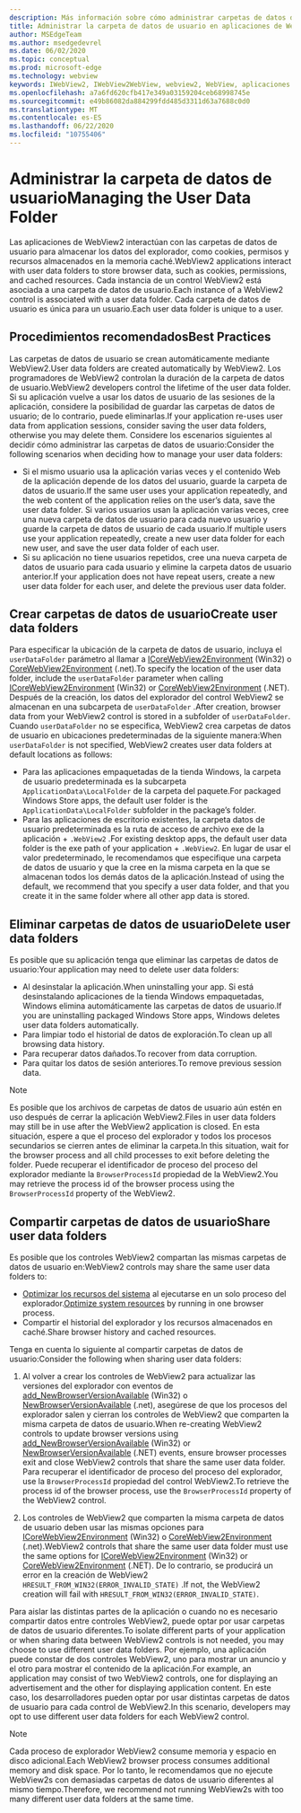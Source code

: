 ```yaml
---
description: Más información sobre cómo administrar carpetas de datos de usuario en aplicaciones de WebView2
title: Administrar la carpeta de datos de usuario en aplicaciones de WebView2.
author: MSEdgeTeam
ms.author: msedgedevrel
ms.date: 06/02/2020
ms.topic: conceptual
ms.prod: microsoft-edge
ms.technology: webview
keywords: IWebView2, IWebView2WebView, webview2, WebView, aplicaciones Win32, Win32, Edge, ICoreWebView2, ICoreWebView2Host, control browser, HTML Edge, carpeta de datos de usuario
ms.openlocfilehash: a7a6fd620cfb417e349a03159204ceb68998745e
ms.sourcegitcommit: e49b86082da884299fdd485d3311d63a7688c0d0
ms.translationtype: MT
ms.contentlocale: es-ES
ms.lasthandoff: 06/22/2020
ms.locfileid: "10755406"
---
```

# <span data-ttu-id="ba234-104">Administrar la carpeta de datos de usuario</span><span class="sxs-lookup"><span data-stu-id="ba234-104">Managing the User Data Folder</span></span>

<span data-ttu-id="ba234-105">Las aplicaciones de WebView2 interactúan con las carpetas de datos de usuario para almacenar los datos del explorador, como cookies, permisos y recursos almacenados en la memoria caché.</span><span class="sxs-lookup"><span data-stu-id="ba234-105">WebView2 applications interact with user data folders to store browser data, such as cookies, permissions, and cached resources.</span></span> <span data-ttu-id="ba234-106">Cada instancia de un control WebView2 está asociada a una carpeta de datos de usuario.</span><span class="sxs-lookup"><span data-stu-id="ba234-106">Each instance of a WebView2 control is associated with a user data folder.</span></span> <span data-ttu-id="ba234-107">Cada carpeta de datos de usuario es única para un usuario.</span><span class="sxs-lookup"><span data-stu-id="ba234-107">Each user data folder is unique to a user.</span></span>

## <span data-ttu-id="ba234-108">Procedimientos recomendados</span><span class="sxs-lookup"><span data-stu-id="ba234-108">Best Practices</span></span>

<span data-ttu-id="ba234-109">Las carpetas de datos de usuario se crean automáticamente mediante WebView2.</span><span class="sxs-lookup"><span data-stu-id="ba234-109">User data folders are created automatically by WebView2.</span></span> <span data-ttu-id="ba234-110">Los programadores de WebView2 controlan la duración de la carpeta de datos de usuario.</span><span class="sxs-lookup"><span data-stu-id="ba234-110">WebView2 developers control the lifetime of the user data folder.</span></span> <span data-ttu-id="ba234-111">Si su aplicación vuelve a usar los datos de usuario de las sesiones de la aplicación, considere la posibilidad de guardar las carpetas de datos de usuario; de lo contrario, puede eliminarlas.</span><span class="sxs-lookup"><span data-stu-id="ba234-111">If your application re-uses user data from application sessions, consider saving the user data folders, otherwise you may delete them.</span></span> <span data-ttu-id="ba234-112">Considere los escenarios siguientes al decidir cómo administrar las carpetas de datos de usuario:</span><span class="sxs-lookup"><span data-stu-id="ba234-112">Consider the following scenarios when deciding how to manage your user data folders:</span></span>

*   <span data-ttu-id="ba234-113">Si el mismo usuario usa la aplicación varias veces y el contenido Web de la aplicación depende de los datos del usuario, guarde la carpeta de datos de usuario.</span><span class="sxs-lookup"><span data-stu-id="ba234-113">If the same user uses your application repeatedly, and the web content of the application relies on the user’s data, save the user data folder.</span></span> <span data-ttu-id="ba234-114">Si varios usuarios usan la aplicación varias veces, cree una nueva carpeta de datos de usuario para cada nuevo usuario y guarde la carpeta de datos de usuario de cada usuario.</span><span class="sxs-lookup"><span data-stu-id="ba234-114">If multiple users use your application repeatedly, create a new user data folder for each new user, and save the user data folder of each user.</span></span>
*   <span data-ttu-id="ba234-115">Si su aplicación no tiene usuarios repetidos, cree una nueva carpeta de datos de usuario para cada usuario y elimine la carpeta datos de usuario anterior.</span><span class="sxs-lookup"><span data-stu-id="ba234-115">If your application does not have repeat users, create a new user data folder for each user, and delete the previous user data folder.</span></span>

## <span data-ttu-id="ba234-116">Crear carpetas de datos de usuario</span><span class="sxs-lookup"><span data-stu-id="ba234-116">Create user data folders</span></span>

<span data-ttu-id="ba234-117">Para especificar la ubicación de la carpeta de datos de usuario, incluya el `userDataFolder` parámetro al llamar a [ICoreWebView2Environment](../reference/win32/0-9-538/icorewebview2environment) (Win32) o [CoreWebView2Environment](../reference/dotnet/0-9-538/microsoft-web-webview2-core-corewebview2environment) (.net).</span><span class="sxs-lookup"><span data-stu-id="ba234-117">To specify the location of the user data folder, include the `userDataFolder` parameter when calling [ICoreWebView2Environment](../reference/win32/0-9-538/icorewebview2environment) (Win32) or [CoreWebView2Environment](../reference/dotnet/0-9-538/microsoft-web-webview2-core-corewebview2environment) (.NET).</span></span> <span data-ttu-id="ba234-118">Después de la creación, los datos del explorador del control WebView2 se almacenan en una subcarpeta de `userDataFolder` .</span><span class="sxs-lookup"><span data-stu-id="ba234-118">After creation, browser data from your WebView2 control is stored in a subfolder of `userDataFolder`.</span></span> <span data-ttu-id="ba234-119">Cuando `userDataFolder` no se especifica, WebView2 crea carpetas de datos de usuario en ubicaciones predeterminadas de la siguiente manera:</span><span class="sxs-lookup"><span data-stu-id="ba234-119">When `userDataFolder` is not specified, WebView2 creates user data folders at default locations as follows:</span></span>

* <span data-ttu-id="ba234-120">Para las aplicaciones empaquetadas de la tienda Windows, la carpeta de usuario predeterminada es la subcarpeta `ApplicationData\LocalFolder` de la carpeta del paquete.</span><span class="sxs-lookup"><span data-stu-id="ba234-120">For packaged Windows Store apps, the default user folder is the `ApplicationData\LocalFolder` subfolder in the package’s  folder.</span></span>
* <span data-ttu-id="ba234-121">Para las aplicaciones de escritorio existentes, la carpeta datos de usuario predeterminada es la ruta de acceso de archivo exe de la aplicación + `.WebView2` .</span><span class="sxs-lookup"><span data-stu-id="ba234-121">For existing desktop apps, the default user data folder is the exe path of your application + `.WebView2`.</span></span> <span data-ttu-id="ba234-122">En lugar de usar el valor predeterminado, le recomendamos que especifique una carpeta de datos de usuario y que la cree en la misma carpeta en la que se almacenan todos los demás datos de la aplicación.</span><span class="sxs-lookup"><span data-stu-id="ba234-122">Instead of using the default, we recommend that you specify a user data folder, and that you create it in the same folder where all other app data is stored.</span></span>

## <span data-ttu-id="ba234-123">Eliminar carpetas de datos de usuario</span><span class="sxs-lookup"><span data-stu-id="ba234-123">Delete user data folders</span></span>

<span data-ttu-id="ba234-124">Es posible que su aplicación tenga que eliminar las carpetas de datos de usuario:</span><span class="sxs-lookup"><span data-stu-id="ba234-124">Your application may need to delete user data folders:</span></span>

* <span data-ttu-id="ba234-125">Al desinstalar la aplicación.</span><span class="sxs-lookup"><span data-stu-id="ba234-125">When uninstalling your app.</span></span> <span data-ttu-id="ba234-126">Si está desinstalando aplicaciones de la tienda Windows empaquetadas, Windows elimina automáticamente las carpetas de datos de usuario.</span><span class="sxs-lookup"><span data-stu-id="ba234-126">If you are uninstalling packaged Windows Store apps, Windows deletes user data folders automatically.</span></span> 
* <span data-ttu-id="ba234-127">Para limpiar todo el historial de datos de exploración.</span><span class="sxs-lookup"><span data-stu-id="ba234-127">To clean up all browsing data history.</span></span>
* <span data-ttu-id="ba234-128">Para recuperar datos dañados.</span><span class="sxs-lookup"><span data-stu-id="ba234-128">To recover from data corruption.</span></span>
* <span data-ttu-id="ba234-129">Para quitar los datos de sesión anteriores.</span><span class="sxs-lookup"><span data-stu-id="ba234-129">To remove previous session data.</span></span> 


> [!NOTE]
> <span data-ttu-id="ba234-130">Es posible que los archivos de carpetas de datos de usuario aún estén en uso después de cerrar la aplicación WebView2.</span><span class="sxs-lookup"><span data-stu-id="ba234-130">Files in user data folders may still be in use after the WebView2 application is closed.</span></span> <span data-ttu-id="ba234-131">En esta situación, espere a que el proceso del explorador y todos los procesos secundarios se cierren antes de eliminar la carpeta.</span><span class="sxs-lookup"><span data-stu-id="ba234-131">In this situation, wait for the browser process and all child processes to exit before deleting the folder.</span></span> <span data-ttu-id="ba234-132">Puede recuperar el identificador de proceso del proceso del explorador mediante la `BrowserProcessId` propiedad de la WebView2.</span><span class="sxs-lookup"><span data-stu-id="ba234-132">You may retrieve the process id of the browser process using the `BrowserProcessId` property of the WebView2.</span></span>

## <span data-ttu-id="ba234-133">Compartir carpetas de datos de usuario</span><span class="sxs-lookup"><span data-stu-id="ba234-133">Share user data folders</span></span>

<span data-ttu-id="ba234-134">Es posible que los controles WebView2 compartan las mismas carpetas de datos de usuario en:</span><span class="sxs-lookup"><span data-stu-id="ba234-134">WebView2 controls may share the same user data folders to:</span></span>

* <span data-ttu-id="ba234-135">[Optimizar los recursos del sistema](https://docs.microsoft.com/en-us/microsoft-edge/webview2/reference/win32/0-9-538/icorewebview2#process-model) al ejecutarse en un solo proceso del explorador.</span><span class="sxs-lookup"><span data-stu-id="ba234-135">[Optimize system resources](https://docs.microsoft.com/en-us/microsoft-edge/webview2/reference/win32/0-9-538/icorewebview2#process-model) by running in one browser process.</span></span>
* <span data-ttu-id="ba234-136">Compartir el historial del explorador y los recursos almacenados en caché.</span><span class="sxs-lookup"><span data-stu-id="ba234-136">Share browser history and cached resources.</span></span> 

<span data-ttu-id="ba234-137">Tenga en cuenta lo siguiente al compartir carpetas de datos de usuario:</span><span class="sxs-lookup"><span data-stu-id="ba234-137">Consider the following when sharing user data folders:</span></span> 

1. <span data-ttu-id="ba234-138">Al volver a crear los controles de WebView2 para actualizar las versiones del explorador con eventos de [add_NewBrowserVersionAvailable](../reference/win32/0-9-538/icorewebview2environment#add_newbrowserversionavailable) (Win32) o [NewBrowserVersionAvailable](../reference/dotnet/0-9-538/microsoft-web-webview2-core-corewebview2environment#newbrowserversionavailable) (.net), asegúrese de que los procesos del explorador salen y cierran los controles de WebView2 que comparten la misma carpeta de datos de usuario.</span><span class="sxs-lookup"><span data-stu-id="ba234-138">When re-creating WebView2 controls to update browser versions using [add_NewBrowserVersionAvailable](../reference/win32/0-9-538/icorewebview2environment#add_newbrowserversionavailable) (Win32) or [NewBrowserVersionAvailable](../reference/dotnet/0-9-538/microsoft-web-webview2-core-corewebview2environment#newbrowserversionavailable) (.NET) events, ensure browser processes exit and close WebView2 controls that share the same user data folder.</span></span> <span data-ttu-id="ba234-139">Para recuperar el identificador de proceso del proceso del explorador, use la `BrowserProcessId` propiedad del control WebView2.</span><span class="sxs-lookup"><span data-stu-id="ba234-139">To retrieve the process id of the browser process, use the `BrowserProcessId` property of the WebView2 control.</span></span>

2. <span data-ttu-id="ba234-140">Los controles de WebView2 que comparten la misma carpeta de datos de usuario deben usar las mismas opciones para [ICoreWebView2Environment](../reference/win32/0-9-538/icorewebview2environment) (Win32) o [CoreWebView2Environment](../reference/dotnet/0-9-538/microsoft-web-webview2-core-corewebview2environment) (.net).</span><span class="sxs-lookup"><span data-stu-id="ba234-140">WebView2 controls that share the same user data folder must use the same options for [ICoreWebView2Environment](../reference/win32/0-9-538/icorewebview2environment) (Win32) or [CoreWebView2Environment](../reference/dotnet/0-9-538/microsoft-web-webview2-core-corewebview2environment) (.NET).</span></span> <span data-ttu-id="ba234-141">De lo contrario, se producirá un error en la creación de WebView2 `HRESULT_FROM_WIN32(ERROR_INVALID_STATE)` .</span><span class="sxs-lookup"><span data-stu-id="ba234-141">If not, the WebView2 creation will fail with `HRESULT_FROM_WIN32(ERROR_INVALID_STATE)`.</span></span> 

<span data-ttu-id="ba234-142">Para aislar las distintas partes de la aplicación o cuando no es necesario compartir datos entre controles WebView2, puede optar por usar carpetas de datos de usuario diferentes.</span><span class="sxs-lookup"><span data-stu-id="ba234-142">To isolate different parts of your application or when sharing data between WebView2 controls is not needed, you may choose to use different user data folders.</span></span> <span data-ttu-id="ba234-143">Por ejemplo, una aplicación puede constar de dos controles WebView2, uno para mostrar un anuncio y el otro para mostrar el contenido de la aplicación.</span><span class="sxs-lookup"><span data-stu-id="ba234-143">For example, an application may consist of two WebView2 controls, one for displaying an advertisement and the other for displaying application content.</span></span> <span data-ttu-id="ba234-144">En este caso, los desarrolladores pueden optar por usar distintas carpetas de datos de usuario para cada control de WebView2.</span><span class="sxs-lookup"><span data-stu-id="ba234-144">In this scenario, developers may opt to use different user data folders for each WebView2 control.</span></span> 

> [!NOTE]
> <span data-ttu-id="ba234-145">Cada proceso de explorador WebView2 consume memoria y espacio en disco adicional.</span><span class="sxs-lookup"><span data-stu-id="ba234-145">Each WebView2 browser process consumes additional memory and disk space.</span></span> <span data-ttu-id="ba234-146">Por lo tanto, le recomendamos que no ejecute WebView2s con demasiadas carpetas de datos de usuario diferentes al mismo tiempo.</span><span class="sxs-lookup"><span data-stu-id="ba234-146">Therefore, we recommend not running WebView2s with too many different user data folders at the same time.</span></span> 
